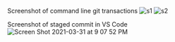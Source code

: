 Screenshot of command line git transactions
![s1](https://user-images.githubusercontent.com/41319378/113544304-de2f2300-959c-11eb-9639-9c38925963ab.png)
![s2](https://user-images.githubusercontent.com/41319378/113544307-df605000-959c-11eb-9d21-1cf082cb9164.png)

Screenshot of staged commit in VS Code
![Screen Shot 2021-03-31 at 9 07 52 PM](https://user-images.githubusercontent.com/41319378/113544352-f1da8980-959c-11eb-8b68-0ef7457fe8f0.png)


